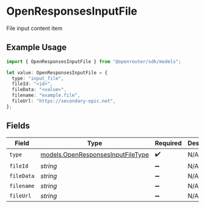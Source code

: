# OpenResponsesInputFile

File input content item

## Example Usage

```typescript
import { OpenResponsesInputFile } from "@openrouter/sdk/models";

let value: OpenResponsesInputFile = {
  type: "input_file",
  fileId: "<id>",
  fileData: "<value>",
  filename: "example.file",
  fileUrl: "https://secondary-epic.net",
};
```

## Fields

| Field                                                                        | Type                                                                         | Required                                                                     | Description                                                                  |
| ---------------------------------------------------------------------------- | ---------------------------------------------------------------------------- | ---------------------------------------------------------------------------- | ---------------------------------------------------------------------------- |
| `type`                                                                       | [models.OpenResponsesInputFileType](../models/openresponsesinputfiletype.md) | :heavy_check_mark:                                                           | N/A                                                                          |
| `fileId`                                                                     | *string*                                                                     | :heavy_minus_sign:                                                           | N/A                                                                          |
| `fileData`                                                                   | *string*                                                                     | :heavy_minus_sign:                                                           | N/A                                                                          |
| `filename`                                                                   | *string*                                                                     | :heavy_minus_sign:                                                           | N/A                                                                          |
| `fileUrl`                                                                    | *string*                                                                     | :heavy_minus_sign:                                                           | N/A                                                                          |